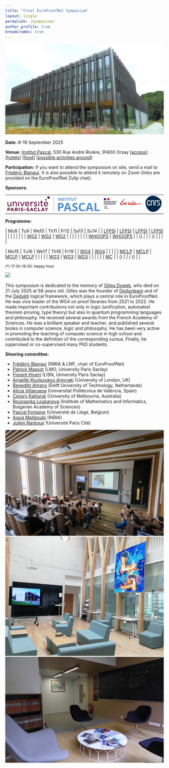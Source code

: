 ```yaml
---
title: "Final EuroProofNet Symposium"
layout: single
permalink: /Symposium/
author_profile: true
breadcrumbs: true
---
```


<img src="/_pages/symposium/ipa11.jpg"/>

**Date:** 8-19 September 2025

**Venue:** [Institut Pascal](https://www.institut-pascal.universite-paris-saclay.fr/), 530 Rue André Rivière, 91400 Orsay [[access]](../Access) [[hotels]](../Hotels) [[food]](../Food) [[possible activities around]](../Activities)

**Participation:** If you want to attend the symposium on site, send a mail to [Frédéric Blanqui](https://blanqui.gitlabpages.inria.fr/). It is also possible to attend it remotely on Zoom (links are provided on the EuroProofNet Zulip chat). <!--fill in this [form](https://forms.gle/QLFzh3Ugv5WgkhZr7) (registration is free but mandatory). Please note that you have to organize yourself for lunches (and dinners), but there are many [options](../Food) around, except on Sunday.-->

**Sponsors:**

<table>
 <tr>
  <td><a href="https://www.institut-pascal.universite-paris-saclay.fr/"><img src="/_pages/symposium/logo-ipa.jpg"/></a></td>
  <td><a href="https://www.inria.fr/en/centre-inria-de-saclay"><img src="/_pages/symposium/logo-inria.jpg"/></a></td>
  <td><a href="https://www.cnrs.fr/"><img src="/_pages/symposium/logo-cnrs.jpg"/></a></td>
 </tr>
</table>

**Programme:**

<!--
* 8-11 September: [LFPSI: 1st International School on Logical Frameworks and Proof Systems Interoperability](../LFPSI25)
* 11-13 September: [WG2: Workshop on Automated Reasoning and Proof Logging](../wg2-symposium)
* 13-14 September: [WHOOPS: 2nd International Workshop on Highlights in Organizing and Optimizing Proof-logging Systems](https://jakobnordstrom.se/WHOOPS25/)
* 15-16 September: [WG4: Workshop on Proof Libraries](../WG4_Orsay25)
* 15-18 September: [MCLP: Conference on Mathematical and Computational Linguistics for Proofs](../MCLP)
* 17-19 September: [WG3: Workshop on Program Verification](../wg3-Sept2025)
* 19 September: [MC: Report on EuroProofNet results](../mc-meetings)
-->

| Mo8                 | Tu9                 | We10                | Th11                     | Fr12                     | Sa13                        | Su14                        |
| [LFPSI](../LFPSI25) | [LFPSI](../LFPSI25) | [LFPSI](../LFPSI25) | [LFPSI](../LFPSI25)      |                          |                             |                             |
|                     |                     |                     | [WG2](../wg2-symposium/) | [WG2](../wg2-symposium/) | [WG2](../wg2-symposium/)    |                             |
|                     |                     |                     |                          |                          | [WHOOPS](https://jakobnordstrom.se/WHOOPS25/) | [WHOOPS](https://jakobnordstrom.se/WHOOPS25/) |
| (*)                 |                     |                     | (*)                      |                          |                             |                             |

| Mo15                  | Tu16                  | We17                   | Th18                   | Fr19                   |
| [WG4](../WG4_Orsay25) | [WG4](../WG4_Orsay25) |                        |                        |                        |
| [MCLP](../MCLP)       | [MCLP](../MCLP)       | [MCLP](../MCLP)        | [MCLP](../MCLP)        |                        |
|                       |                       | [WG3](../wg3-Sept2025) | [WG3](../wg3-Sept2025) | [WG3](../wg3-Sept2025) |
|                       |                       |                        |                        | [MC](../mc-meetings)   |
| (*)                   |                       |                        | (*)                    |                        |

<p style="font-size: 12px">(*) 17:30-18:30: happy hour</p>

<img src="https://deducteam.gitlabpages.inria.fr/img/gilles.jpg" width="50%"/>

This symposium is dedicated to the memory of [Gilles Dowek](https://lsv.ens-paris-saclay.fr/~dowek/), who died on 21 July 2025 at 58 years old. Gilles was the founder of [Deducteam](https://deducteam.gitlabpages.inria.fr/) and of the [Dedukti](https://deducteam.github.io/) logical framework, which plays a central role in EuroProofNet. He was vice leader of the WG4 on proof libraries from 2021 to 2022. He made important contributions not only in logic (unification, automated theorem proving, type theory) but also in quantum programming languages and philosophy. He received several awards from the French Academy of Sciences. He was a brilliant speaker and teacher, and published several books in computer science, logic and philosophy. He has been very active in promoting the teaching of computer science in high school and contributed to the definition of the corresponding cursus. Finally, he supervised or co-supervised many PhD students.

**Steering committee:**
- [Frédéric Blanqui](https://blanqui.gitlabpages.inria.fr/) (INRIA & LMF, chair of EuroProofNet)
- [Patrick Massot](https://www.imo.universite-paris-saclay.fr/~patrick.massot/) (LMO, University Paris Saclay)
- [Florent Hivert](https://www.lri.fr/~hivert/) (LISN, University Paris Saclay)
- [Angeliki Koutsoukou Argyraki](https://pure.royalholloway.ac.uk/en/persons/angeliki-koutsoukou-argyraki) (University of London, UK)
- [Benedikt Ahrens](https://benediktahrens.gitlab.io/) (Delft University of Technology, Netherlands)
- [Alicia Villanueva](http://personales.upv.es/alvilga1/) (Universitat Politècnica de València, Spain)
- [Cezary Kaliszyk](https://findanexpert.unimelb.edu.au/profile/1063018-cezary-kaliszyk) (University of Melbourne, Australia)
- [Roussanka Loukanova](http://www.math.bas.bg/logic/loukanovarp/) (Institute of Mathematics and Informatics, Bulgarian Academy of Sciences)
- [Pascal Fontaine](https://people.montefiore.uliege.be/pfontain/) (Université de Liège, Belgium)
- [Assia Mahboubi](http://people.rennes.inria.fr/Assia.Mahboubi/) (INRIA)
- [Julien Narboux](https://dpt-info.u-strasbg.fr/~narboux/) (Université Paris Cité)

<img src="/_pages/symposium/ipa13.jpg"/>
<img src="/_pages/symposium/ipa10.jpg"/>
<img src="/_pages/symposium/ipa7.jpg"/>
